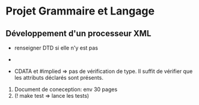 Projet Grammaire et Langage
===========================

Développement d'un processeur XML
---------------------------------

- renseigner DTD si elle n'y est pas
- 



- CDATA et #implied => pas de vérification de type. Il suffit de vérifier que les attributs déclarés sont présents.


1. Document de coneception: env 30 pages
2. (! make test => lance les tests)